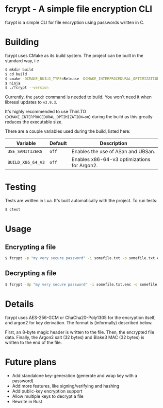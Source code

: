 # fcrypt - A simple file encryption CLI
fcrypt is a simple CLI for file encryption using passwords written in C. 

# Building
fcrypt uses CMake as its build system. The project can be built in the standard way, i.e
```sh
$ mkdir build
$ cd build
$ cmake -DCMAKE_BUILD_TYPE=Release -DCMAKE_INTERPROCEDURAL_OPTIMIZATION=on -G Ninja ..
$ ninja
$ ./fcrypt --version
```

Currently, the `patch` command is needed to build. You won't need it when libressl updates to `v3.9.3`.

It's highly recommended to use ThinLTO (`DCMAKE_INTERPROCEDURAL_OPTIMIZATION=on`) during the build as this greatly reduces the executable size. 

There are a couple variables used during the build, listed here:

| Variable          | Default | Description                                 |
|-------------------|---------|---------------------------------------------|
| `USE_SANITIZERS`  | `off`    | Enables the use of ASan and UBSan.          |
| `BUILD_X86_64_V3` | `off`   | Enables x86-64-v3 optimizations for Argon2. |


# Testing
Tests are written in Lua. It's built automatically with the project.
To run tests:
```sh
$ ctest
```

# Usage
## Encrypting a file
```sh
$ fcrypt -p "my very secure password" -i somefile.txt -o somefile.txt.enc
```

## Decrypting a file
```sh
$ fcrypt -dp "my very secure password" -i somefile.txt.enc -o somefile.txt.dec
```

# Details   

fcrypt uses AES-256-GCM or ChaCha20-Poly1305 for the encryption itself, and argon2 for key derivation. The format is (informally) described below.   

First, an 8-byte magic header is written to the file. Then, the encrypted file data. Finally, 
the Argon2 salt (32 bytes) and Blake3 MAC (32 bytes) is written to the end of the file.

# Future plans
- Add standalone key-generation (generate and wrap key with a password)
- Add more features, like signing/verifying and hashing
- Add public-key encryption support
- Allow multiple keys to decrypt a file
- Rewrite in Rust